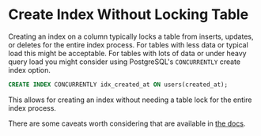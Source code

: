 # Create Index Without Locking Table

Creating an index on a column typically locks a table from inserts, updates, or deletes
for the entire index process. For tables with less data or typical load this might be
acceptable. For tables with lots of data or under heavy query load you might consider
using PostgreSQL's `CONCURRENTLY` create index option.

```sql
CREATE INDEX CONCURRENTLY idx_created_at ON users(created_at);
```

This allows for creating an index without needing a table lock for the entire index process.

There are some caveats worth considering that are available in [the docs](https://www.postgresql.org/docs/9.1/sql-createindex.html).
